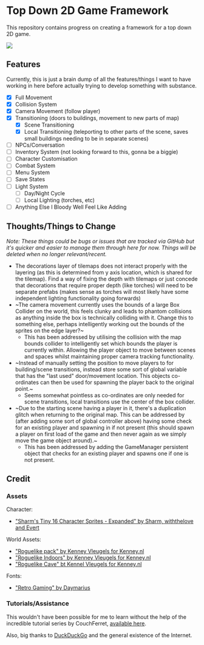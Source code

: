 # Top Down 2D Game Framework

This repository contains progress on creating a framework for a top down 2D game.

![](preview/20200410.gif)

## Features

Currently, this is just a brain dump of all the features/things I want to have working in here before actually trying to develop something with substance.

- [x] Full Movement
- [x] Collision System
- [x] Camera Movement (follow player)
- [x] Transitioning (doors to buildings, movement to new parts of map)
    - [x] Scene Transitioning 
    - [x] Local Transitioning (teleporting to other parts of the scene, saves small buildings needing to be in separate scenes)
- [ ] NPCs/Conversation
- [ ] Inventory System (not looking forward to this, gonna be a biggie)
- [ ] Character Customisation
- [ ] Combat System
- [ ] Menu System
- [ ] Save States
- [ ] Light System
    - [ ] Day/Night Cycle
    - [ ] Local Lighting (torches, etc)
- [ ] Anything Else I Bloody Well Feel Like Adding

## Thoughts/Things to Change

_Note: These things could be bugs or issues that are tracked via GitHub but it's quicker and easier to manage them through here for now. Things will be deleted when no longer relevant/recent._

- The decorations layer of tilemaps does not interact properly with the layering (as this is determined from y axis location, which is shared for the tilemap). Find a way of fixing the depth with tilemaps or just concede that decorations that require proper depth (like torches) will need to be separate prefabs (makes sense as torches will most likely have some independent lighting functionality going forwards)
- ~The camera movement currently uses the bounds of a large Box Collider on the world, this feels clunky and leads to phantom collisions as anything inside the box is technically colliding with it. Change this to something else, perhaps intelligently working out the bounds of the sprites on the edge layer?~
    - This has been addressed by utilising the collision with the map bounds collider to intelligently set which bounds the player is currently within. Allowing the player object to move between scenes and spaces whilst maintaining proper camera tracking functionality.
- ~Instead of manually setting the position to move players to for building/scene transitions, instead store some sort of global variable that has the "last used" door/movement location. This objects co-ordinates can then be used for spawning the player back to the original point.~
    - Seems somewhat pointless as co-ordinates are only needed for scene transitions, local transitions use the center of the box collider.
- ~Due to the starting scene having a player in it, there's a duplication glitch when returning to the original map. This can be addressed by (after adding some sort of global controller above) having some check for an existing player and spawning in if not present (this should spawn a player on first load of the game and then never again as we simply move the game object around).~
    - This has been addressed by adding the GameManager persistent object that checks for an existing player and spawns one if one is not present.

## Credit

### Assets

Character:
- ["Sharm's Tiny 16 Character Sprites - Expanded" by Sharm, withthelove and Evert](https://opengameart.org/content/tiny-16-expanded-character-sprites)

World Assets:
- ["Roguelike pack" by Kenney Vleugels for Kenney.nl](https://www.kenney.nl/assets/roguelike-rpg-pack) 
- ["Roguelike Indoors" by Kenney Vleugels for Kenney.nl](https://kenney.nl/assets/roguelike-indoors)
- ["Roguelike Cave" bt Kennel Vleugels for Kenney.nl](https://kenney.nl/assets/roguelike-caves-dungeons)

Fonts:
- ["Retro Gaming" by Daymarius](https://www.dafont.com/retro-gaming.font)

### Tutorials/Assistance

This wouldn't have been possible for me to learn without the help of the incredible tutorial series by CouchFerret, [available here](https://www.youtube.com/playlist?list=PLM83Z6G5iM3k48356VU6e-oXWl_uwwq4F).

Also, big thanks to [DuckDuckGo](https://duckduckgo.com/) and the general existence of the Internet.
